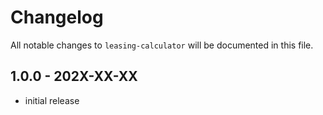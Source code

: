 # Changelog

All notable changes to `leasing-calculator` will be documented in this file.

## 1.0.0 - 202X-XX-XX

- initial release
